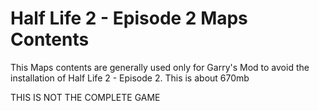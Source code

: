 # Half Life 2 - Episode 2 Maps Contents

This Maps contents are generally used only for Garry's Mod to avoid
the installation of Half Life 2 - Episode 2. This is about 670mb

THIS IS NOT THE COMPLETE GAME